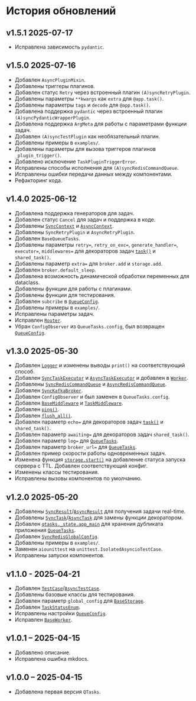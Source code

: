 # История обновлений

## v1.5.1 2025-07-17
- Исправлена зависимость `pydantic`.

## v1.5.0 2025-07-16
- Добавлен `AsyncPluginMixin`.
- Добавлены триггеры плагинов.
- Добавлен статус `Retry` через встроенный плагин `(A)syncRetryPlugin`.
- Добавлены параметры `**kwargs` как `extra` для `@app.task()`.
- Добавлены параметры `tags` и `decode` для `@app.task()`.
- Добавлена поддержка `pydantic` через встроенный плагин `(A)syncPydanticWrapperPlugin`.
- Добавлена поддержка `ArgMeta` для работы с параметрами функции задач.
- Добавлен `(A)syncTestPlugin` как необязательный плагин.
- Добавлены примеры в `examples/`.
- Добавлены параметры для вызова триггеров плагинов `_plugin_trigger()`.
- Добавлено исключение `TaskPluginTriggerError`.
- Исправлены способы исполнения для `(A)syncRedisCommandQueue`.
- Исправлены ошибки передачи данных между компонентами.
- Рефакторинг кода.

## v1.4.0 2025-06-12
- Добавлена поддержка генераторов для задач.
- Добавлен статус `Cancel` для задач и поддержка в коде.
- Добавлены [`SyncContext`](/qtasks/ru/api/contexts/sync_context/) и [`AsyncContext`](/qtasks/ru/api/contexts/async_context/).
- Добавлены `SyncRetryPlugin` и `AsyncRetryPlugin`.
- Добавлен `BaseQueueTasks`.
- Добавлены параметры `retry=`, `retry_on_exc=`, `generate_handler=`, `executor=`, `middlewares=` для декораторов задач [`task()`](/qtasks/ru/api/queuetasks/#qtasks.qtasks.QueueTasks.task) и `shared_task()`.
- Добавлены параметр `extra=` для `broker.add` и `storage.add`.
- Добавлен `broker.default_sleep`.
- Добавлена возможность динамической обработки переменных для dataclass.
- Добавлены функции для работы с плагинами.
- Добавлены функции для тестирования.
- Добавлен `subcribe` в [`QueueConfig`](/qtasks/ru/api/schemas/queueconfig/).
- Добавлены примеры в `examples/`.
- Исправлены параметры задач.
- Исправлен [`Router`](/qtasks/ru/api/router/).
- Убран `ConfigObserver` из `QueueTasks.config`, был возвращен [`QueueConfig`](/qtasks/ru/api/schemas/queueconfig/).

## v1.3.0 2025-05-30
- Добавлен [`Logger`](/qtasks/ru/api/logs/) и изменены выводы `print()` на соответствующий способ.
- Добавлен [`SyncTaskExecutor`](/qtasks/ru/api/executors/sync_task_executor/) и [`AsyncTaskExecutor`](/qtasks/ru/api/executors/async_task_executor/) и добавлен в [`Worker`](/qtasks/ru/api/workers/baseworker/).
- Добавлены [`SyncRedisCommandQueue`](/qtasks/ru/api/classes/sync_redis_commands/) и [`AsyncRedisCommandQueue`](/qtasks/ru/api/classes/async_redis_commands/).
- Добавлен [`SyncKafkaBroker`](/qtasks/ru/api/brokers/sync_kafkabroker/).
- Добавлен `ConfigObserver` и был заменен в `QueueTasks.config`.
- Добавлен [`BaseMiddleware`](/qtasks/ru/api/middlewares/basemiddleware/) и [`TaskMiddleware`](/qtasks/ru/api/middlewares/task_middleware/).
- Добавлен [`ping()`](/qtasks/ru/api/queuetasks/#qtasks.qtasks.QueueTasks.ping).
- Добавлен [`flush_all()`](/qtasks/ru/api/queuetasks/#qtasks.qtasks.QueueTasks.flush_all).
- Добавлен параметр `echo=` для декораторов задач [`task()`](/qtasks/ru/api/queuetasks/#qtasks.qtasks.QueueTasks.task) и `shared_task()`.
- Добавлен параметр `awaiting=` для декораторов задач `shared_task()`.
- Добавлен параметр `log=` для [`QueueTasks`](/qtasks/ru/api/queuetasks/).
- Добавлен параметр `broker_url=` для [`QueueTasks`](/qtasks/ru/api/queuetasks/).
- Добавлен пример скорости работы одновременных задач.
- Изменена функция [`storage.start()`](/qtasks/ru/api/storages/basestorage/#qtasks.storages.base.BaseStorage.start) на добавление статуса запуска сервера с TTL. Добавлен соответствующий конфиг.
- Изменены классы тестирования.
- Исправлены вызовы компонентов по умолчанию.

## v1.2.0 2025-05-20
- Добавлены [`SyncResult`](/qtasks/ru/api/results/sync_result)/[`AsyncResult`](/qtasks/ru/api/results/async_result) для получения задачи real-time.
- Добавлены [`SyncTask`](/qtasks/ru/api/registries/sync_task_decorator)/[`AsyncTask`](/qtasks/ru/api/registries/async_task_decorator) для замены функции декоратором.
- Добавлен [`qtasks._state.app_main`](/qtasks/ru/api/states/#qtasks._state.app_main) для хранения дубликата приложения [`QueueTasks`](/qtasks/ru/api/queuetasks).
- Добавлен [`SyncRedisGlobalConfig`](/qtasks/ru/api/globalconfig/sync_redisglobalconfig).
- Добавлены примеры в `examples/`.
- Заменен `aiounittest` на `unittest.IsolatedAsyncioTestCase`.
- Исправлены запуски компонентов.

## v1.1.0 - 2025-04-21
- Добавлен [`TestCase`](/qtasks/ru/api/tests/sync_testcase/)/[`AsyncTestCase`](/qtasks/ru/api/tests/async_testcase/).
- Добавлены базовые классы для тестирования.
- Добавлен параметр `global_config` для [`BaseStorage`](/qtasks/ru/api/storages/basestorage/).
- Добавлен [`TaskStatusEnum`](/qtasks/ru/api/schemas/task_status_enum/).
- Исправлены настройки [`QueueConfig`](/qtasks/ru/api/schemas/queueconfig/).
- Исправлен [`BaseWorker`](/qtasks/ru/api/workers/baseworker/).

## v1.0.1 – 2025-04-15
- Добавлено описание.
- Исправлена ошибка mkdocs.

## v1.0.0 – 2025-04-15
- Добавлена первая версия `QTasks`.
